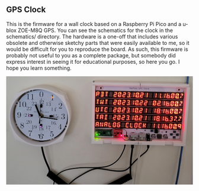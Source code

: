 GPS Clock
---------

This is the firmware for a wall clock based on a Raspberry Pi Pico and a u-blox ZOE-M8Q GPS.
You can see the schematics for the clock in the schematics/ directory. The hardware is a
one-off that includes various obsolete and otherwise sketchy parts that were easily available
to me, so it would be difficult for you to reproduce the board. As such, this firmware is
probably not useful to you as a complete package, but somebody did express interest in
seeing it for educational purposes, so here you go. I hope you learn something.

![Photo](photo.jpg)
